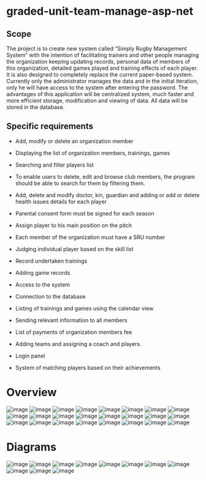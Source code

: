 # graded-unit-team-manage-asp-net

## Scope
The project is to create new system called “Simply Rugby Management System” with the intention of facilitating trainers and other people managing the organization keeping updating records, personal data of members of this organization, detailed games played and training effects of each player. It is also designed to completely replace the current paper-based system. Currently only the administrator manages the data and in the initial iteration, only he will have access to the system after entering the password. The advantages of this application will be centralized system, much faster and more efficient storage, modification and viewing of data. All data will be stored in the database. 

## Specific requirements
- Add, modify or delete an organization member
-	Displaying the list of organization members, trainings, games
-	Searching and filter players list
-	To enable users to delete, edit and browse club members, the program should be able to search for them by filtering them.
-	Add, delete and modify doctor, kin, guardian and adding or add or delete health issues details for each player 
-	Parental consent form must be signed for each season
-	Assign player to his main position on the pitch
-	Each member of the organization must have a SRU number
-	Judging individual player based on the skill list
-	Record undertaken trainings
-	Adding game records
-	Access to the system
-	Connection to the database

- Listing of trainings and games using the calendar view 
- Sending relevant information to all members
- List of payments of organization members fee
- Adding teams and assigning a coach and players.
- Login panel
- System of matching players based on their achievements

# Overview
![image](https://user-images.githubusercontent.com/28375942/136119923-ae745c55-7214-469d-8524-69275110d690.png)
![image](https://user-images.githubusercontent.com/28375942/136119939-6e9396b2-ae11-4898-a07a-831bbc06875a.png)
![image](https://user-images.githubusercontent.com/28375942/136119944-89addade-3ff9-4425-b838-338d3cf8609a.png)
![image](https://user-images.githubusercontent.com/28375942/136119947-beed072c-6021-4d9d-91f7-0a51a63d82d3.png)
![image](https://user-images.githubusercontent.com/28375942/136119956-907698db-cb19-4dc6-8f03-918808e783cd.png)
![image](https://user-images.githubusercontent.com/28375942/136119972-90eeb360-5f25-47e3-bb56-ab47084886f6.png)
![image](https://user-images.githubusercontent.com/28375942/136119976-f3a702b5-76fb-4030-8547-543b27635bf4.png)
![image](https://user-images.githubusercontent.com/28375942/136119979-03507848-f1f1-494b-b0d1-d81f6d7c1992.png)
![image](https://user-images.githubusercontent.com/28375942/136119985-ec72d811-ad7c-4c8d-bd7d-0f7d274ad0b4.png)
![image](https://user-images.githubusercontent.com/28375942/136119992-5bc97c06-235c-43fc-a305-f2cda48d4199.png)
![image](https://user-images.githubusercontent.com/28375942/136120003-36074119-f411-4c1f-9018-90d743eaaee3.png)
![image](https://user-images.githubusercontent.com/28375942/136120008-332cc399-390f-44bd-b551-47e60b4d9170.png)
![image](https://user-images.githubusercontent.com/28375942/136120016-8157f48e-5dce-48da-b351-c4a0edf30816.png)
![image](https://user-images.githubusercontent.com/28375942/136120024-99a74da9-3219-40e1-905c-b5fc7b4892a9.png)
![image](https://user-images.githubusercontent.com/28375942/136120029-ba51d302-9e6d-47c6-9d1a-645adf15a294.png)
![image](https://user-images.githubusercontent.com/28375942/136120101-b0c3aa82-60d4-424d-8d97-0a4d13694746.png)
![image](https://user-images.githubusercontent.com/28375942/136120120-0bdc2dc8-91a5-4677-b2f5-518c1e0342ba.png)
![image](https://user-images.githubusercontent.com/28375942/136120130-29c72ac4-f578-4668-8a07-ae44a653c138.png)
![image](https://user-images.githubusercontent.com/28375942/136120142-9113d83e-eb17-4a83-9ea0-f341b123e0c6.png)
![image](https://user-images.githubusercontent.com/28375942/136120152-ce417477-dcb4-4d16-86a0-c6ac51054362.png)
![image](https://user-images.githubusercontent.com/28375942/136120155-6cde9b55-7abf-4922-b7f3-88ca78eaa672.png)
![image](https://user-images.githubusercontent.com/28375942/136120167-b4a47791-01b3-41a3-9f0f-74f14b3949f2.png)
![image](https://user-images.githubusercontent.com/28375942/136120171-0414eea4-2483-4803-9b74-55caab1803ef.png)
![image](https://user-images.githubusercontent.com/28375942/136120175-0ccda945-69b7-4f2f-9028-42987ba731c6.png)


# Diagrams
![image](https://user-images.githubusercontent.com/28375942/136119747-d1d53d07-28ea-4b60-8d23-5488462010aa.png)
![image](https://user-images.githubusercontent.com/28375942/136119765-4ded2326-061d-4da5-bc86-499753de738d.png)
![image](https://user-images.githubusercontent.com/28375942/136119770-3dd55500-324d-412c-95dc-8b305a4bb63c.png)
![image](https://user-images.githubusercontent.com/28375942/136119779-e21b5b6d-f018-4ca9-b7fe-4b4997c1e25d.png)
![image](https://user-images.githubusercontent.com/28375942/136119786-5b6f1f6d-e477-402e-ae57-9ac4b72d8e38.png)
![image](https://user-images.githubusercontent.com/28375942/136119792-5d5604d9-5906-45d6-aebc-1cf0547d0a74.png)
![image](https://user-images.githubusercontent.com/28375942/136119797-4afb9ea1-cc1d-4e63-9e6e-1ec758765161.png)
![image](https://user-images.githubusercontent.com/28375942/136119801-50384aa4-e2ce-4771-9a91-6bbe7a8d8c6d.png)
![image](https://user-images.githubusercontent.com/28375942/136119804-ded76f8f-adb9-4585-84b5-d20f29235f5a.png)
![image](https://user-images.githubusercontent.com/28375942/136119814-ea12749f-01b5-48c1-b9fe-db5bc0c4fcdd.png)
![image](https://user-images.githubusercontent.com/28375942/136119832-7c924a1b-1b26-43eb-adbe-3d19f47c33a4.png)


